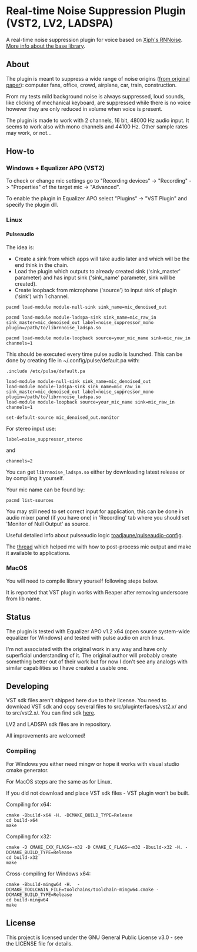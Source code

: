 # Real-time Noise Suppression Plugin (VST2, LV2, LADSPA)

A real-time noise suppression plugin for voice based on [Xiph's RNNoise](https://github.com/xiph/rnnoise). [More info about the base library](https://people.xiph.org/~jm/demo/rnnoise/).

## About

The plugin is meant to suppress a wide range of noise origins ([from original paper](https://arxiv.org/pdf/1709.08243.pdf)): computer fans, office, crowd, airplane, car, train, construction. 

From my tests mild background noise is always suppressed, loud sounds, like clicking of mechanical keyboard, are suppressed while there is no voice however they are only reduced in volume when voice is present. 

The plugin is made to work with 2 channels, 16 bit, 48000 Hz audio input. It seems to work also with mono channels and 44100 Hz. Other sample rates may work, or not...

## How-to

### Windows + Equalizer APO (VST2)

To check or change mic settings go to "Recording devices" -> "Recording" -> "Properties" of the target mic -> "Advanced".

To enable the plugin in Equalizer APO select "Plugins" -> "VST Plugin" and specify the plugin dll.

### Linux

#### Pulseaudio

The idea is:

- Create a sink from which apps will take audio later and which will be the end think in the chain.
- Load the plugin which outputs to already created sink ('sink_master' parameter) and has input sink ('sink_name' parameter, sink will be created). 
- Create loopback from microphone ('source') to input sink of plugin ('sink') with 1 channel.
 

```
pacmd load-module module-null-sink sink_name=mic_denoised_out  

pacmd load-module module-ladspa-sink sink_name=mic_raw_in sink_master=mic_denoised_out label=noise_suppressor_mono plugin=/path/to/librnnoise_ladspa.so

pacmd load-module module-loopback source=your_mic_name sink=mic_raw_in channels=1
```

This should be executed every time pulse audio is launched. This can be done by creating file in ~/.config/pulse/default.pa with:

```
.include /etc/pulse/default.pa

load-module module-null-sink sink_name=mic_denoised_out  
load-module module-ladspa-sink sink_name=mic_raw_in sink_master=mic_denoised_out label=noise_suppressor_mono plugin=/path/to/librnnoise_ladspa.so
load-module module-loopback source=your_mic_name sink=mic_raw_in channels=1

set-default-source mic_denoised_out.monitor
```

For stereo input use:

`label=noise_suppressor_stereo`

and

`channels=2`

You can get `librnnoise_ladspa.so` either by downloading latest release or by compiling it yourself.

Your mic name can be found by:

```
pacmd list-sources
```

You may still need to set correct input for application, this can be done in audio mixer panel (if you have one) in 'Recording' tab where you should set 'Monitor of Null Output' as source.

Useful detailed info about pulseaudio logic [toadjaune/pulseaudio-config](https://github.com/toadjaune/pulseaudio-config).

The [thread](https://bugs.freedesktop.org/show_bug.cgi?id=101043) which helped me with how to post-process mic output and make it available to applications.

### MacOS

You will need to compile library yourself following steps below.

It is reported that VST plugin works with Reaper after removing underscore from lib name.

## Status

The plugin is tested with Equalizer APO v1.2 x64 (open source system-wide equalizer for Windows) and tested with pulse audio on arch linux.

I'm not associated with the original work in any way and have only superficial understanding of it. The original author will probably create something better out of their work but for now I don't see any analogs with similar capabilities so I have created a usable one.

## Developing

VST sdk files aren't shipped here due to their license. You need to download VST sdk and copy several files to src/pluginterfaces/vst2.x/ and to src/vst2.x/. You can find sdk [here](https://www.steinberg.net/en/company/developers.html).

LV2 and LADSPA sdk files are in repository.

All improvements are welcomed!

### Compiling

For Windows you either need mingw or hope it works with visual studio cmake generator.

For MacOS steps are the same as for Linux.

If you did not download and place VST sdk files - VST plugin won't be built.

Compiling for x64:
```
cmake -Bbuild-x64 -H. -DCMAKE_BUILD_TYPE=Release
cd build-x64
make 
```

Compiling for x32:
```
cmake -D CMAKE_CXX_FLAGS=-m32 -D CMAKE_C_FLAGS=-m32 -Bbuild-x32 -H. -DCMAKE_BUILD_TYPE=Release
cd build-x32
make
```

Cross-compiling for Windows x64:
```
cmake -Bbuild-mingw64 -H.  -DCMAKE_TOOLCHAIN_FILE=toolchains/toolchain-mingw64.cmake -DCMAKE_BUILD_TYPE=Release
cd build-mingw64
make
```

## License

This project is licensed under the GNU General Public License v3.0 - see the LICENSE file for details.